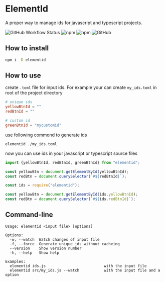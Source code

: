 # ElementId

A proper way to manage ids for javascript and typescript projects.

![GitHub Workflow Status](https://img.shields.io/github/actions/workflow/status/appzic/elementid/main.yml?branch=main)
![npm](https://img.shields.io/npm/v/elementid)
![npm](https://img.shields.io/npm/dw/elementid)
![GitHub](https://img.shields.io/github/license/appzic/elementid)

## How to install

```bash
npm i -D elementid
```

## How to use
create `.toml` file for input ids. For example your can create `my_ids.toml` in root of the project directory
```toml
# unique ids
yellowBtnId = ""
redBtnId = ""

# custom id
greenBtnId = "mycustomid"
```
use following commond to generate ids
```
elementid ./my_ids.toml
```
now you can use ids in your javascript or typescript source files 
```typescript
import {yellowBtnId, redBtnId, greenBtnId} from "elementid";

const yellowBtn = document.getElementById(yellowBtnId);
const redBtn = document.querySelector(`#${redBtnId}`);
```

```javascript
const ids = require("elementid");

const yellowBtn = document.getElementById(ids.yellowBtnId);
const redBtn = document.querySelector(`#${ids.redBtnId}`);
```


## Command-line

```
Usage: elementid <input file> [options]

Options:
  -w, --watch  Watch changes of input file
  -f, --force  Generate unique ids without cacheing
  --version    Show version number
  -h, --help   Show help

Examples:
  elementid ids.js                          with the input file
  elementid src/my_ids.js --watch           with the input file and a option
```
